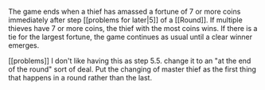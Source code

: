 The game ends when a thief has amassed a fortune of 7 or more coins immediately after step [[problems for later|5]] of a [[Round]]. If multiple thieves have 7 or more coins, the thief with the most coins wins. If there is a tie for the largest fortune, the game continues as usual until a clear winner emerges.

[[problems]] I don't like having this as step 5.5. change it to an "at the end of the round" sort of deal. Put the changing of master thief as the first thing that happens in a round rather than the last.